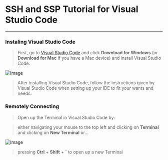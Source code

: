 # **SSH and SSP Tutorial for Visual Studio Code**
---
### Instaling Visual Studio Code

> First, go to [Visual Studio Code](https://code.visualstudio.com/) and click **Download for Windows** (or **Download for Mac** if you have a Mac device) and install Visual Studio Code.

![Image](https://i.imgur.com/2XfNKHp.png)

> After installing Visual Studio Code, follow the instructions given by Visual Studio Code when setting up your IDE to fit your wants and needs.

### Remotely Connecting

> Open up the Terminal in Visual Studio Code by:

> either navigating your mouse to the top left and clicking on **Terminal** and clicking on **New Terminal** or...

![Image](https://i.imgur.com/uK7NsGy.png)

> pressing **Ctrl** + **Shift** + **`** to open up a new Terminal
